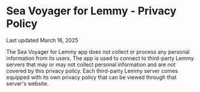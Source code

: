 
# Sea Voyager for Lemmy - Privacy Policy

Last updated March 16, 2025

The Sea Voyager for Lemmy app does not collect or process any personal information from its users. The app is used to connect to third-party Lemmy servers that may or may not collect personal information and are not covered by this privacy policy. Each third-party Lemmy server comes equipped with its own privacy policy that can be viewed through that server's website.

